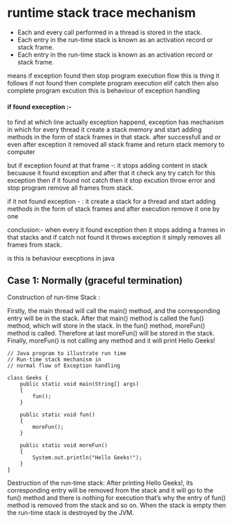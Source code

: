 

# runtime stack trace mechanism


-   Each and every call performed in a thread is stored in the stack.
-   Each entry in the run-time stack is known as an activation record or stack frame.
-   Each entry in the run-time stack is known as an activation record or stack frame.

means if exception found then stop program execution flow this is thing it follows 
if not found then complete program execution 
elif catch then also complete program excution this is behaviour of exception handling 

#### if found exeception :- 
to find at which line actually exception happend, exception has mechanism in which for every thread it create a stack memory and start adding methods in the form of stack frames in that stack.
after successfull and or even after exception it removed all stack frame and return stack memory to computer

but if exception found at that frame -: it stops adding content in stack becuause it found exception and after that it check any try catch for this exception then if it found not catch then it stop excution
throw error and stop program remove all frames from stack.

if it not found exception - : it create a stack for a thread and start adding methods in the form of stack frames and after execution remove it one by one 

conclusion:-
when every it found exception then it stops adding a frames in that stacks and if catch not found it throws exception it simply removes all frames from stack.

is this is behaviour execptions in java

## Case 1: Normally (graceful termination)

Construction of run-time Stack : 

Firstly, the main thread will call the main() method, and the corresponding entry will be in the stack.
After that main() method is called the fun() method, which will store in the stack.
In the fun() method, moreFun() method is called. Therefore at last moreFun() will be stored in the stack.
Finally, moreFun() is not calling any method and it will print Hello Geeks!



```
// Java program to illustrate run time
// Run-time stack mechanism in
// normal flow of Exception handling

class Geeks {
	public static void main(String[] args)
	{
		fun();
	}

	public static void fun()
	{
		moreFun();
	}

	public static void moreFun()
	{
		System.out.println("Hello Geeks!");
	}
}
```


Destruction of the run-time stack: 
After printing Hello Geeks!, its corresponding entry will be removed from the stack and it will go to the fun() method and there is nothing for execution that’s why the entry of fun() method is removed from the stack and so on. 
When the stack is empty then the run-time stack is destroyed by the JVM.








